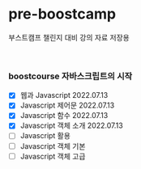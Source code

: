 # pre-boostcamp
부스트캠프 챌린지 대비 강의 자료 저장용

<br>

### boostcourse 자바스크립트의 시작
- [x] 웹과 Javascript 2022.07.13
- [x] Javascript 제어문 2022.07.13
- [x] Javascript 함수 2022.07.13
- [x] Javascript 객체 소개 2022.07.13
- [ ] Javascript 활용
- [ ] Javascript 객체 기본
- [ ] Javascript 객체 고급